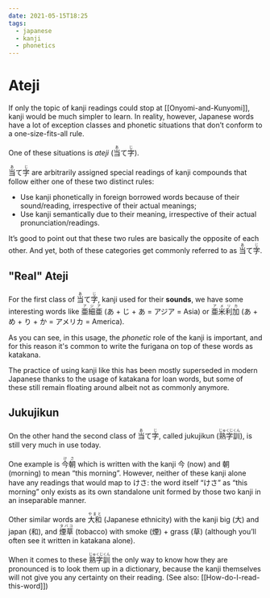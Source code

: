 ```yaml
---
date: 2021-05-15T18:25
tags:
  - japanese
  - kanji
  - phonetics
---
```


# Ateji

If only the topic of kanji readings could stop at [[Onyomi-and-Kunyomi]], kanji
would be much simpler to learn. In reality, however, Japanese words have a lot
of exception classes and phonetic situations that don’t conform to a
one-size-fits-all rule.

One of these situations is *ateji* (<ruby>当<rt>あ</rt>て</ruby><ruby>字<rt>じ</rt></ruby>).

<ruby>当<rt>あ</rt>て</ruby><ruby>字<rt>じ</rt></ruby> are arbitrarily
assigned special readings of kanji compounds that follow either one of these two
distinct rules:
 * Use kanji phonetically in foreign borrowed words because of their
   sound/reading, irrespective of their actual meanings;
 * Use kanji semantically due to their meaning, irrespective of their actual
   pronunciation/readings.

It’s good to point out that these two rules are basically the opposite of
each other. And yet, both of these categories get commonly referred to as
<ruby>当<rt>あ</rt>て</ruby><ruby>字<rt>じ</rt></ruby>.

## "Real" Ateji

For the first class of <ruby>当<rt>あ</rt>て</ruby><ruby>字<rt>じ</rt></ruby>,
kanji used for their **sounds**, we have some interesting words like <ruby>亜<rt>ア</rt>細<rt>ジ</rt>亜<rt>ア</rt></ruby>
(あ + じ + あ = アジア = Asia) or <ruby>亜<rt>ア</rt>米<rt>メ</rt>利<rt>リ</rt>加<rt>カ</rt></ruby>
(あ + め + り + か = アメリカ = America).

As you can see, in this usage, the *phonetic* role of the kanji is important,
and for this reason it's common to write the furigana on top of these words as
katakana.

The practice of using kanji like this has been mostly superseded in modern
Japanese thanks to the usage of katakana for loan words, but some of these still
remain floating around albeit not as commonly anymore.

## Jukujikun

On the other hand the second class of <ruby>当<rt>あ</rt>て</ruby><ruby>字<rt>じ</rt></ruby>,
called jukujikun (<ruby>熟字訓<rt>じゅくじくん</rt></ruby>), is still very much
in use today.

One example is <ruby>今朝<rt>けさ</rt></ruby> which is written with the
kanji 今 (now) and 朝 (morning) to mean “this morning”. However, neither of
these kanji alone have any readings that would map to けさ: the word itself
“けさ” as “this morning” only exists as its own standalone unit formed by those
two kanji in an inseparable manner.

Other similar words are <ruby>大和<rt>やまと</rt></ruby> (Japanese ethnicity)
with the kanji big (大) and japan (和), and <ruby>煙草<rt>タバコ</rt></ruby>
(tobacco) with smoke (煙) + grass (草) (although you’ll often see it written in
katakana alone).

When it comes to these <ruby>熟字訓<rt>じゅくじくん</rt></ruby> the only way to
know how they are pronounced is to look them up in a dictionary, because
the kanji themselves will not give you any certainty on their reading.
(See also: [[How-do-I-read-this-word]])

<!-- TODO: Write about publisher rules and furigana, etc -->
